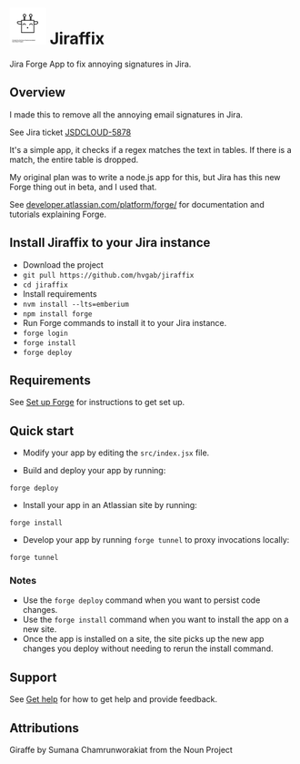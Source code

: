 # ![Jiraffix Logo][logo] Jiraffix

Jira Forge App to fix annoying signatures in Jira.

## Overview

I made this to remove all the annoying email signatures in Jira.

See Jira ticket [JSDCLOUD-5878](https://jira.atlassian.com/browse/JSDCLOUD-5878)

It's a simple app, it checks if a regex matches the text in tables.
If there is a match, the entire table is dropped.

My original plan was to write a node.js app for this, but Jira has this new Forge thing out in beta, and I used that.

See [developer.atlassian.com/platform/forge/](https://developer.atlassian.com/platform/forge) for documentation and tutorials explaining Forge.

## Install Jiraffix to your Jira instance

- Download the project
- `git pull https://github.com/hvgab/jiraffix`
- `cd jiraffix`
- Install requirements
- `nvm install --lts=emberium`
- `npm install forge`
- Run Forge commands to install it to your Jira instance.
- `forge login`
- `forge install`
- `forge deploy`

## Requirements

See [Set up Forge](https://developer.atlassian.com/platform/forge/set-up-forge/) for instructions to get set up.

## Quick start

- Modify your app by editing the `src/index.jsx` file.

- Build and deploy your app by running:

```
forge deploy
```

- Install your app in an Atlassian site by running:

```
forge install
```

- Develop your app by running `forge tunnel` to proxy invocations locally:

```
forge tunnel
```

### Notes

- Use the `forge deploy` command when you want to persist code changes.
- Use the `forge install` command when you want to install the app on a new site.
- Once the app is installed on a site, the site picks up the new app changes you deploy without needing to rerun the install command.

## Support

See [Get help](https://developer.atlassian.com/platform/forge/get-help/) for how to get help and provide feedback.

## Attributions

Giraffe by Sumana Chamrunworakiat from the Noun Project

[logo]: noun_Giraffe_578562-64px.png
